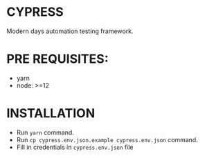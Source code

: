 # CYPRESS

Modern days automation testing framework.

# PRE REQUISITES:

-   yarn
-   node: >=12

# INSTALLATION

-   Run `yarn` command.
- Run `cp cypress.env.json.example cypress.env.json` command.
- Fill in credentials in `cypress.env.json` file 

